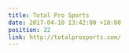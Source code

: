 ```yaml
---
title: Total Pro Sports
date: 2017-04-10 13:42:00 +10:00
position: 22
link: http://totalprosports.com/
---
```


